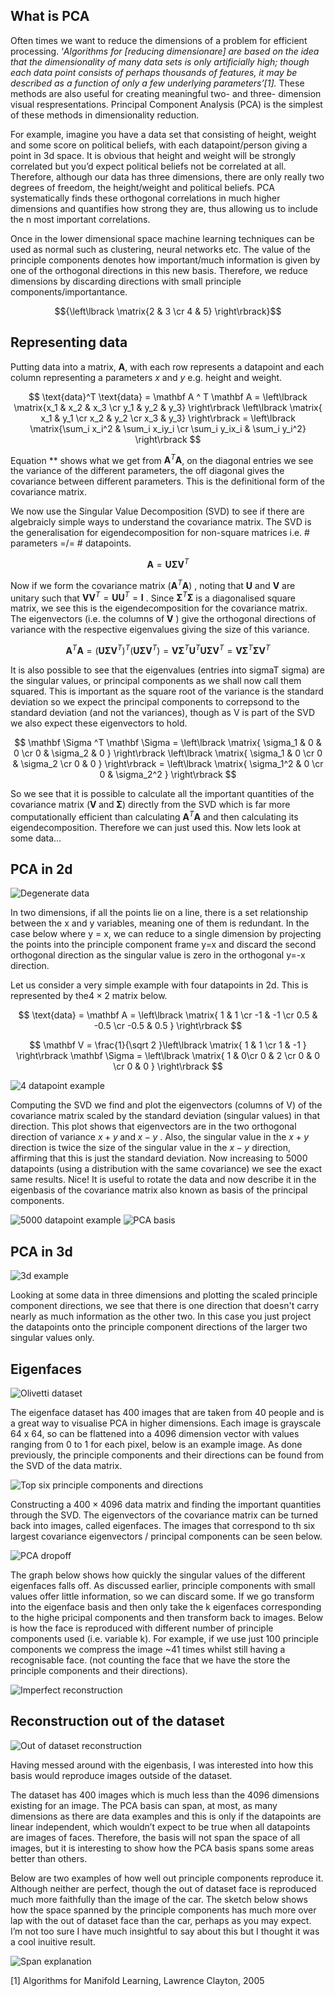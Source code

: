 ## What is PCA

Often times we want to reduce the dimensions of a problem for efficient processing. ‘*Algorithms for [reducing dimensionare] are based on the idea that the dimensionality of many data sets is only artificially high; though each data point consists of perhaps thousands of features, it may be described as a function of only a few underlying parameters’[1].* These methods are also useful for creating meaningful  two- and three- dimension visual respresentations. Principal Component Analysis (PCA) is the simplest of these methods in dimensionality reduction.

For example, imagine you have a data set that consisting of height, weight and some score on political beliefs, with each datapoint/person giving a point in 3d space. It is obvious that height and weight will be strongly correlated but you’d expect political beliefs not be correlated at all. Therefore, although our data has three dimensions, there are only really two degrees of freedom, the height/weight and political beliefs. PCA systematically finds these orthogonal correlations in much higher dimensions and quantifies how strong they are, thus allowing us to include the n most important correlations. 

Once in the lower dimensional space machine learning techniques can be used as normal such as clustering, neural networks etc. The value of the principle components denotes how important/much information is given by one of the orthogonal directions in this new basis. Therefore, we reduce dimensions by discarding directions with small principle components/importantance.

$${\left\lbrack \matrix{2 & 3 \cr 4 & 5} \right\rbrack}$$

## Representing data

Putting data into a matrix, $\mathbf A$, with each row represents a datapoint and each column representing a parameters $x$ and $y$ e.g. height and weight. 

$$
\text{data}^T \text{data} = \mathbf A ^ T \mathbf A  = \left\lbrack \matrix{x_1 & x_2 & x_3 \cr y_1 & y_2 & y_3} \right\rbrack \left\lbrack \matrix{ x_1 & y_1 \cr x_2 & y_2 \cr x_3 & y_3} \right\rbrack = \left\lbrack \matrix{\sum_i x_i^2 & \sum_i x_iy_i \cr \sum_i y_ix_i & \sum_i y_i^2} \right\rbrack
$$

 

Equation ** shows what we get from $\mathbf A ^T \mathbf A$, on the diagonal entries we see the variance of the different parameters, the off diagonal gives the covariance between different parameters. This is the definitional form of the covariance matrix.

We now use the Singular Value Decomposition (SVD) to see if there are algebraicly simple ways to understand the covariance matrix. The SVD is the generalisation for eigendecomposition for non-square matrices i.e. # parameters =/= # datapoints. 

$$
\mathbf A = \mathbf U \mathbf \Sigma \mathbf V ^T
$$

Now if we form the covariance matrix $(\mathbf A ^T \mathbf A )$ , noting that $\mathbf U$  and $\mathbf V$ are unitary such that $\mathbf V \mathbf V^T = \mathbf U \mathbf U^T = \mathbf I$  . Since $\mathbf \Sigma ^ T \mathbf \Sigma$  is a diagonalised square matrix, we see this is the eigendecomposition for the covariance matrix. The eigenvectors (i.e. the columns of $\mathbf V$ ) give the orthogonal directions of variance with the respective eigenvalues giving the size of this variance. 

$$
\mathbf A ^ T \mathbf A = (\mathbf U \mathbf \Sigma \mathbf V ^T)^T(\mathbf U \mathbf \Sigma \mathbf V ^T) = \mathbf V \mathbf \Sigma ^T \mathbf U^T \mathbf U \mathbf \Sigma \mathbf V ^T = \mathbf V \mathbf \Sigma ^T \mathbf \Sigma \mathbf V ^T
$$

It is also possible to see that the eigenvalues (entries into sigmaT sigma) are the singular values, or principal components as we shall now call them squared. This is important as the square root of the variance is the standard deviation so we expect the principal components to correpsond to the standard deviation (and not the variances), though as V is part of the SVD we also expect these eigenvectors to hold. 

$$
\mathbf \Sigma ^T \mathbf \Sigma   = \left\lbrack \matrix{ \sigma_1  & 0 & 0 \cr 0 & \sigma_2 & 0 } \right\rbrack \left\lbrack \matrix{ \sigma_1 & 0 \cr 0 & \sigma_2 \cr 0 & 0 } \right\rbrack = \left\lbrack \matrix{ \sigma_1^2 & 0 \cr 0 & \sigma_2^2 } \right\rbrack
$$

So we see that it is possible to calculate all the important quantities of the covariance matrix ($\mathbf V \;\text{and} \; \mathbf \Sigma$) directly from the SVD which is far more computationally efficient than calculating $\mathbf A ^ T \mathbf A$  and then calculating its eigendecomposition. Therefore we can just used this. Now lets look at some data… 

## PCA in 2d

![Degenerate data](./figures/degenerate.png)

In two dimensions, if all the points lie on a line, there is a set relationship between the x and y variables, meaning one of them is redundant. In the case below where y = x, we can reduce to a single dimension by projecting the points into the principle component frame y=x and discard the second orthogonal direction as the singular value is zero in the orthogonal y=-x direction.

Let us consider a very simple example with four datapoints in 2d. This is represented by the$4 \times 2$  matrix below.

$$
\text{data} = \mathbf A = \left\lbrack \matrix{ 1 & 1 \cr -1 & -1 \cr 0.5 & -0.5 \cr -0.5 & 0.5 } \right\rbrack
$$

$$
\mathbf V = \frac{1}{\sqrt 2 }\left\lbrack \matrix{ 1 & 1 \cr 1 & -1  } \right\rbrack \mathbf \Sigma  = \left\lbrack \matrix{ 1 &  0\cr 0 & 2 \cr 0 & 0 \cr 0 & 0  } \right\rbrack
$$

![4 datapoint example](./figures/4_datapoints.png)

Computing the SVD we find and plot the eigenvectors (columns of V) of the covariance matrix scaled by the standard deviation (singular values) in that direction. This plot shows that eigenvectors are in the two orthogonal direction of variance $x + y \; \text{and} \; x - y$ . Also, the singular value in the $x + y$  direction is twice the size of the singular value in the $x - y$  direction, affirming that this is just the standard deviation. Now increasing to 5000 datapoints (using a distribution with the same covariance) we see the exact same results. Nice! It is useful to rotate the data and now describe it in the eigenbasis of the covariance matrix also known as basis of the principal components. 

![5000 datapoint example](./figures/5000_datapoints.png)
![PCA basis](./figures/pca_basis.png)

## PCA in 3d

![3d example](./figures/3d.png)

Looking at some data in three dimensions and plotting the scaled principle component directions, we see that there is one direction that doesn't carry nearly as much information as the other two. In this case you just project the datapoints onto the principle component directions of the larger two singular values only.

 

## Eigenfaces

![Olivetti dataset](./figures/olivetti_dataset.png)

The eigenface dataset has 400 images that are taken from 40 people and is a great way to visualise PCA in higher dimensions. Each image is grayscale 64 x 64, so can be flattened into a 4096 dimension vector with values ranging from 0 to 1 for each pixel, below is an example image. As done previously, the principle components and their directions can be found from the SVD of the data matrix.


![Top six principle components and directions](./figures/principle_components.png)

Constructing a $400 \times 4096$  data matrix and finding the important quantities through the SVD. The eigenvectors of the covariance matrix can be turned back into images, called eigenfaces. The images that correspond to th six largest covariance eigenvectors / principal components can be seen below. 

![PCA dropoff](./figures/pca_dropoff.png)

The graph below shows how quickly the singular values of the different eigenfaces falls off. As discussed earlier, principle components with small values offer little information, so we can discard some. If we go transform into the eigenface basis and then only take the k eigenfaces corresponding to the highe pricipal components and then transform back to images. Below is how the face is reproduced with different number of principle components used (i.e. variable k). For example, if we use just 100 principle components we compress the image ~41 times whilst still having a recognisable face. (not counting the face that we have the store the principle components and their directions).

![Imperfect reconstruction](./figures/imperfect_reconstruction.png)

## Reconstruction out of the dataset

![Out of dataset reconstruction](./figures/ood_reconstruction.png)

Having messed around with the eigenbasis, I was interested into how this basis would reproduce images outside of the dataset.

The dataset has 400 images which is much less than the 4096 dimensions existing for an image. The PCA basis can span, at most, as many dimensions as there are data examples and this is only if the datapoints are linear independent, which wouldn’t expect to be true when all datapoints are images of faces. Therefore, the basis will not span the space of all images, but it is interesting to show how the PCA basis spans some areas better than others.

Below are two examples of how well out principle components reproduce it. Although neither are perfect, though the out of dataset face is reproduced much more faithfully than the image of the car. The sketch below shows how the space spanned by the principle components has much more over lap with the out of dataset face than the car, perhaps as you may expect. I’m not too sure I have much insightful to say about this but I thought it was a cool inuitive result.

![Span explanation](./figures/span_explanation.jpg)

[1] Algorithms for Manifold Learning, Lawrence Clayton, 2005



